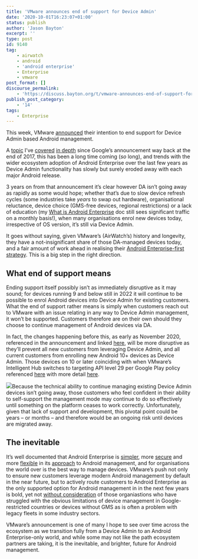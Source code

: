 ```yaml
---
title: 'VMware announces end of support for Device Admin'
date: '2020-10-01T16:23:07+01:00'
status: publish
author: 'Jason Bayton'
excerpt: ''
type: post
id: 9140
tag:
    - airwatch
    - android
    - 'android enterprise'
    - Enterprise
    - vmware
post_format: []
discourse_permalink:
    - 'https://discuss.bayton.org/t/vmware-announces-end-of-support-for-device-admin/389'
publish_post_category:
    - '14'
tags:
    - Enterprise
---
```

This week, VMware [announced](https://kb.vmware.com/s/article/80971?lang=en_US&queryTerm=device+admin) their intention to end support for Device Admin based Android management.

A [topic](/2017/12/google-is-deprecating-device-admin-in-favour-of-android-enterprise/) I’ve [covered](/android/infobyte-did-you-know-device-admin-deprecation/) [in depth](/android/android-enterprise-vs-device-administrator-legacy-enrolment/) since Google’s announcement way back at the end of 2017, this has been a long time coming (*so* long), and trends with the wider ecosystem adoption of Android Enterprise over the last few years as Device Admin functionality has slowly but surely eroded away with each major Android release.

3 years on from that announcement it’s clear however DA isn’t going away as rapidly as some would hope; whether that’s due to slow device refresh cycles (some industries take *years* to swap out hardware), organisational reluctance, device choice (GMS-free devices, regional restrictions) or a lack of education (my [What is Android Enterprise](/android/what-is-android-enterprise-and-why-is-it-used/) doc still sees significant traffic on a monthly basis!), when many organisations enrol new devices today, irrespective of OS version, it’s still via Device Admin.

It goes without saying, given VMware’s (AirWatch’s) history and longevity, they have a not-insignificant share of those DA-managed devices today, and a fair amount of work ahead in realising their [Android Enterprise-first strategy](https://blogs.vmware.com/euc/2017/12/android-enterprise-front-center.html). This is a big step in the right direction.

What end of support means
-------------------------

Ending support itself possibly isn’t as immediately disruptive as it may sound; for devices running 9 and below still in 2022 it will continue to be possible to enrol Android devices into Device Admin for existing customers. What the end of support rather means is simply when customers reach out to VMware with an issue relating in any way to Device Admin management, it won’t be supported. Customers therefore are on their own should they choose to continue management of Android devices via DA.

In fact, the changes happening before this, as early as November 2020, referenced in the announcement and linked [here](https://kb.vmware.com/s/article/79206?lang=en_US), will be more disruptive as they’ll prevent all new customers from leveraging Device Admin, and all current customers from enrolling new Android 10+ devices as Device Admin. Those devices on 10 or later coinciding with when VMware’s Intelligent Hub switches to targeting API level 29 per Google Play policy referenced [here](https://developer.android.com/distribute/play-policies) with more detail [here](https://developer.android.com/distribute/best-practices/develop/target-sdk).

![](https://r2_worker.bayton.workers.dev/uploads/2020/09/20200930_180257.jpg)Because the technical ability to continue managing existing Device Admin devices isn’t going away, those customers who feel confident in their ability to self-support the management mode may continue to do so effectively until something on the platform ceases to work correctly. Unfortunately, given that lack of support and development, this pivotal point could be years – or months – and therefore would be an ongoing risk until devices are migrated away.

The inevitable 
---------------

It’s well documented that Android Enterprise is [simpler](/android/what-is-android-enterprise-and-why-is-it-used/), more [secure](/android/gartner-comparison-of-security-controls-for-mobile-devices-2019/) and more [flexible](/android/infobyte-did-you-know-android-enterprise-work-managed-provisioning-methods/) in its [approach](/android/considerations-for-choosing-android-in-the-enterprise/) to Android management, and for organisations the world over is the best way to manage devices. VMware’s push not only to ensure new customers leverage modern Android management by default in the near future, but to actively route customers to Android Enterprise as the only supported option for Android management in in the next few years is bold, yet not [without consideration](/2019/08/vmware-ws1-uem-1908-supports-android-enterprise-enrolments-on-closed-networks-and-aosp-devices/) of those organiastions who have struggled with the obvious limitations of device management in Google-restricted countries or devices without GMS as is often a problem with legacy fleets in some industry sectors.

VMware’s announcement is one of many I hope to see over time across the ecosystem as we transition fully from a Device Admin to an Android Enterprise-only world, and while some may not like the path ecosystem partners are taking, it is the inevitable, and brighter, future for Android management.